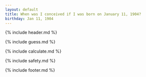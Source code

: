 ```yaml
---
layout: default
title: When was I conceived if I was born on January 11, 1904?
birthday: Jan 11, 1904
---
```


{% include header.md %}

{% include guess.md %}

{% include calculate.md %}

{% include safety.md %}

{% include footer.md %}



